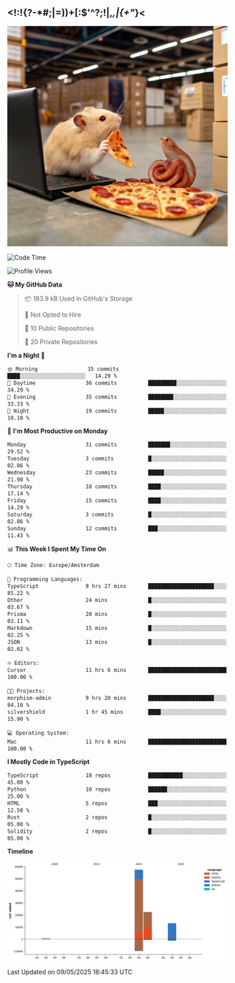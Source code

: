## <!:!{?-*#;|=))+[:$'^?;!|,_,|{\+"_}<

![hamster is coding in front of pc at warehouse. and then, squid eats the pizza](/public/image/0.gif)

<!--START_SECTION:waka-->
![Code Time](http://img.shields.io/badge/Code%20Time-261%20hrs%2036%20mins-blue)

![Profile Views](http://img.shields.io/badge/Profile%20Views-0-blue)

**🐱 My GitHub Data** 

> 📦 183.9 kB Used in GitHub's Storage 
 > 
> 🚫 Not Opted to Hire
 > 
> 📜 10 Public Repositories 
 > 
> 🔑 20 Private Repositories 
 > 
**I'm a Night 🦉** 

```text
🌞 Morning                15 commits          ████░░░░░░░░░░░░░░░░░░░░░   14.29 % 
🌆 Daytime                36 commits          █████████░░░░░░░░░░░░░░░░   34.29 % 
🌃 Evening                35 commits          ████████░░░░░░░░░░░░░░░░░   33.33 % 
🌙 Night                  19 commits          █████░░░░░░░░░░░░░░░░░░░░   18.10 % 
```
📅 **I'm Most Productive on Monday** 

```text
Monday                   31 commits          ███████░░░░░░░░░░░░░░░░░░   29.52 % 
Tuesday                  3 commits           █░░░░░░░░░░░░░░░░░░░░░░░░   02.86 % 
Wednesday                23 commits          █████░░░░░░░░░░░░░░░░░░░░   21.90 % 
Thursday                 18 commits          ████░░░░░░░░░░░░░░░░░░░░░   17.14 % 
Friday                   15 commits          ████░░░░░░░░░░░░░░░░░░░░░   14.29 % 
Saturday                 3 commits           █░░░░░░░░░░░░░░░░░░░░░░░░   02.86 % 
Sunday                   12 commits          ███░░░░░░░░░░░░░░░░░░░░░░   11.43 % 
```


📊 **This Week I Spent My Time On** 

```text
🕑︎ Time Zone: Europe/Amsterdam

💬 Programming Languages: 
TypeScript               9 hrs 27 mins       █████████████████████░░░░   85.22 % 
Other                    24 mins             █░░░░░░░░░░░░░░░░░░░░░░░░   03.67 % 
Prisma                   20 mins             █░░░░░░░░░░░░░░░░░░░░░░░░   03.11 % 
Markdown                 15 mins             █░░░░░░░░░░░░░░░░░░░░░░░░   02.25 % 
JSON                     13 mins             █░░░░░░░░░░░░░░░░░░░░░░░░   02.02 % 

🔥 Editors: 
Cursor                   11 hrs 6 mins       █████████████████████████   100.00 % 

🐱‍💻 Projects: 
morphism-admin           9 hrs 20 mins       █████████████████████░░░░   84.10 % 
silvershield             1 hr 45 mins        ████░░░░░░░░░░░░░░░░░░░░░   15.90 % 

💻 Operating System: 
Mac                      11 hrs 6 mins       █████████████████████████   100.00 % 
```

**I Mostly Code in TypeScript** 

```text
TypeScript               18 repos            ███████████░░░░░░░░░░░░░░   45.00 % 
Python                   10 repos            ██████░░░░░░░░░░░░░░░░░░░   25.00 % 
HTML                     5 repos             ███░░░░░░░░░░░░░░░░░░░░░░   12.50 % 
Rust                     2 repos             █░░░░░░░░░░░░░░░░░░░░░░░░   05.00 % 
Solidity                 2 repos             █░░░░░░░░░░░░░░░░░░░░░░░░   05.00 % 
```



**Timeline**

![Lines of Code chart](https://raw.githubusercontent.com/yosui/yosui/master/assets/bar_graph.png)


 Last Updated on 09/05/2025 18:45:33 UTC
<!--END_SECTION:waka-->
